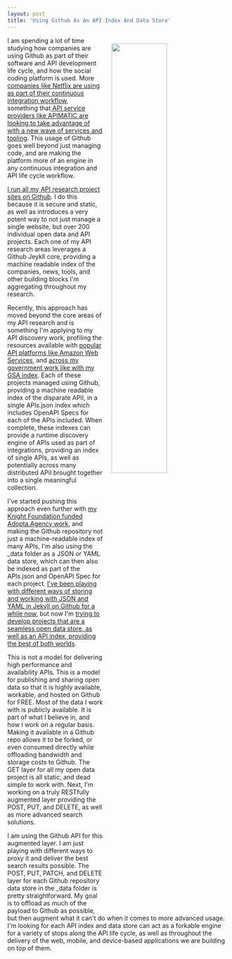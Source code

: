 ```yaml
---
layout: post
title: 'Using Github As An API Index And Data Store'
---
```

<p><img style="padding: 15px;" src="http://kinlane-productions.s3.amazonaws.com/api_evangelist_site/blog/jekyll_open_referral.png" alt="" width="50%" align="right" /></p>
<p>I am spending a lot of time studying how companies are using Github as part of their software and API development life cycle, and how the social coding platform is used. More <a href="http://techblog.netflix.com/2017/02/introducing-hubcommander.html">companies like Netflix are using as part of their continuous integration workflow</a>, something&nbsp;that<a href="http://apievangelist.com/2016/10/05/evolving-the-api-sdk-with-apimatic-dx-kits/">&nbsp;API service providers like APIMATIC are looking to take advantage of with a new wave of services and tooling</a>. This usage of Github goes well beyond just managing code, and are making the platform more of an engine in any continuous&nbsp;integration and API life cycle workflow.</p>
<p><a href="https://github.com/api-evangelist">I run all my API research project sites on Github</a>. I do this because it is secure&nbsp;and static, as well as introduces a very potent way to not just manage a single website, but over 200 individual open data and API projects. Each one of my API research areas leverages a Github Jeykll core, providing a machine readable index of the companies, news, tools, and other building blocks I'm aggregating throughout my research.</p>
<p>Recently, this approach has moved beyond the core areas of my API research&nbsp;and is something I'm applying to my API discovery work, profiling the resources available with <a href="http://amazon.web.services.stack.network/">popular API platforms like Amazon Web Services</a>, and <a href="http://gsa.index.apievangelist.com/">across my government work like with my GSA index</a>. Each of these projects managed using Github, providing a machine readable index of the disparate APiI, in a single APIs.json index which includes OpenAPI Specs for each of the APIs included. When complete, these indexes can provide a runtime discovery engine of APIs&nbsp;used as part of integrations, providing an&nbsp;index of single APIs, as well as potentially across many distributed APiI brought together into a single meaningful collection.</p>
<p>I've started pushing this approach even further with <a href="http://adopta.agency">my Knight Foundation funded Adopta.Agency work</a>, and making the Github repository not just a machine-readable index of many APIs, I'm also using the _data folder as a JSON or YAML data store, which can then also be indexed as part of the APIs.json&nbsp;and OpenAPI Spec for each project. <a href="http://xml.son.yaml.jekyll.apievangelist.com/">I've been playing with different ways of storing and working with JSON and YAML in Jekyll on Github for a while now</a>, but now I'm <a href="http://jekyll.open.referral.adopta.agency/">trying to develop projects that are a seamless open data store, as well as an API index, providing the best of both worlds</a>.</p>
<p>This is not a model for delivering high performance and availability APIs. This is a model for publishing and sharing open data so that it is highly available, workable, and hosted on Github for FREE. Most of the data I work with is publicly available. It is part of what I believe in, and how I work on a regular basis. Making it available in a Github repo allows it to be forked, or even consumed directly while offloading bandwidth and storage costs to Github. The GET layer for all my open data project is all static, and dead simple to work with. Next, I'm working on a truly RESTfully augmented layer providing&nbsp;the POST, PUT, and DELETE, as well as more advanced search solutions.</p>
<p>I am using the Github API for this augmented layer. I am just playing with different ways to proxy it&nbsp;and deliver the best search results possible. The POST, PUT, PATCH, and DELETE layer for each Github repository data store in the _data folder is pretty straightforward. My goal is to offload as much of the payload to Github as possible, but then augment what it can't do when it comes to more advanced usage. I'm looking for each API index and data store can act as a forkable engine for a variety of stops along the API life cycle, as well as throughout the delivery of the web, mobile, and device-based applications we are building on top of them.</p>